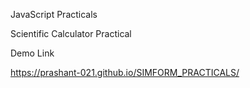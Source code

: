 JavaScript Practicals

Scientific Calculator Practical

Demo Link

https://prashant-021.github.io/SIMFORM_PRACTICALS/